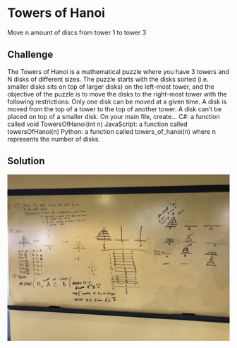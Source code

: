 # Towers of Hanoi
Move n amount of discs from tower 1 to tower 3

## Challenge
The Towers of Hanoi is a mathematical puzzle where you have 3 towers and N disks of different sizes.
The puzzle starts with the disks sorted (i.e. smaller disks sits on top of larger disks) on the left-most tower, and the objective of the puzzle is to move the disks to the right-most tower with the following restrictions:
Only one disk can be moved at a given time.
A disk is moved from the top of a tower to the top of another tower.
A disk can’t be placed on top of a smaller disk.
On your main file, create…
C#: a function called void TowersOfHanoi(int n)
JavaScript: a function called towersOfHanoi(n)
Python: a function called towers_of_hanoi(n)
where n represents the number of disks.

## Solution
<img src=https://raw.githubusercontent.com/DevinTyler26/data-structures-and-algorithms/master/assests/towers.JPG>
